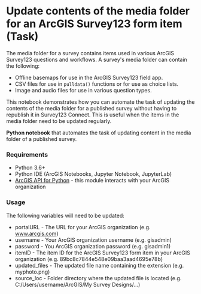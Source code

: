 # Update contents of the media folder for an ArcGIS Survey123 form item (Task)

The media folder for a survey contains items used in various ArcGIS Survey123 questions and workflows. A survey's media folder can contain the following:
- Offline basemaps for use in the ArcGIS Survey123 field app.
- CSV files for use in `pulldata()` functions or for use as choice lists.
- Image and audio files for use in various question types.

This notebook demonstrates how you can automate the task of updating the contents of the media folder for a published survey without having to republish it in Survey123 Connect. This is useful when the items in the media folder need to be updated regularly. 

**Python notebook** that automates the task of updating content in the media folder of a published survey.

### Requirements
- Python 3.6+
- Python IDE (ArcGIS Notebooks, Jupyter Notebook, JupyterLab)
- [ArcGIS API for Python](https://developers.arcgis.com/python/) - this module interacts with your ArcGIS organization

### Usage

The following variables will need to be updated: 

- portalURL - The URL for your ArcGIS organization (e.g. www.arcgis.com)
- username - Your ArcGIS organization username (e.g. gisadmin)
- password - You ArcGIS organization password (e.g. gisadmin1)
- itemID - The item ID for the ArcGIS Survey123 form item in your ArcGIS organization (e.g. 89bc8c7844e548e09baa3aad4695e78b)
- updated_files - The updated file name containing the extension (e.g. myphoto.png)
- source_loc - Folder directory where the updated file is located (e.g. C:/Users/username/ArcGIS/My Survey Designs/...)
